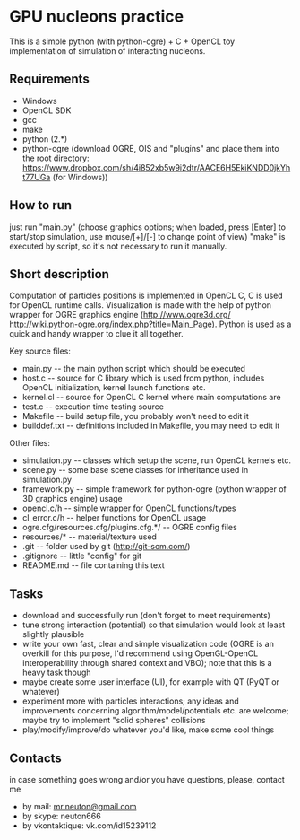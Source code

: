 GPU nucleons practice
======================
This is a simple python (with python-ogre) + C + OpenCL toy implementation of simulation of interacting nucleons.

Requirements
--------------
- Windows
- OpenCL SDK
- gcc
- make
- python (2.*)
- python-ogre (download OGRE, OIS and "plugins" and place them into the root directory:
https://www.dropbox.com/sh/4i852xb5w9i2dtr/AACE6H5EkiKNDD0jkYht77UGa (for Windows))

How to run
--------------
just run "main.py" (choose graphics options; when loaded, press [Enter] to start/stop simulation, use mouse/[+]/[-] to change point of view)
"make" is executed by script, so it's not necessary to run it manually.

Short description
--------------
Computation of particles positions is implemented in OpenCL C, C is used for OpenCL runtime calls.
Visualization is made with the help of python wrapper for OGRE graphics engine (http://www.ogre3d.org/ http://wiki.python-ogre.org/index.php?title=Main_Page).
Python is used as a quick and handy wrapper to clue it all together.

Key source files:
- main.py -- the main python script which should be executed
- host.c -- source for C library which is used from python, includes OpenCL initialization, kernel launch functions etc.
- kernel.cl -- source for OpenCL C kernel where main computations are
- test.c -- execution time testing source
- Makefile -- build setup file, you probably won't need to edit it
- builddef.txt -- definitions included in Makefile, you may need to edit it

Other files:
- simulation.py -- classes which setup the scene, run OpenCL kernels etc.
- scene.py -- some base scene classes for inheritance used in simulation.py
- framework.py -- simple framework for python-ogre (python wrapper of 3D graphics engine) usage
- opencl.c/h -- simple wrapper for OpenCL functions/types
- cl_error.c/h -- helper functions for OpenCL usage
- ogre.cfg/resources.cfg/plugins.cfg.*/ -- OGRE config files
- resources/* -- material/texture used
- .git -- folder used by git (http://git-scm.com/)
- .gitignore -- little "config" for git
- README.md -- file containing this text

Tasks
--------------
- download and successfully run (don't forget to meet requirements)
- tune strong interaction (potential) so that simulation would look at least slightly plausible
- write your own fast, clear and simple visualization code (OGRE is an overkill for this purpose, I'd recommend using OpenGL-OpenCL interoperability through shared context and VBO); note that this is a heavy task though
- maybe create some user interface (UI), for example with QT (PyQT or whatever)
- experiment more with particles interactions; any ideas and improvements concerning algorithm/model/potentials etc. are welcome; maybe try to implement "solid spheres" collisions
- play/modify/improve/do whatever you'd like, make some cool things

Contacts
--------------
in case something goes wrong and/or you have questions, please, contact me
- by mail: mr.neuton@gmail.com
- by skype: neuton666
- by vkontaktique: vk.com/id15239112

